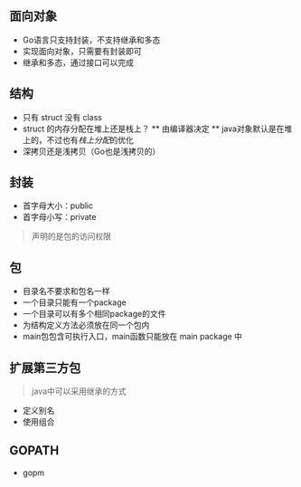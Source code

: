 ## 面向对象
* Go语言只支持封装，不支持继承和多态
* 实现面向对象，只需要有封装即可
* 继承和多态，通过接口可以完成


## 结构
* 只有 struct 没有 class
* struct 的内存分配在堆上还是栈上？
** 由编译器决定
** java对象默认是在堆上的，不过也有*栈上分配*的优化
* 深拷贝还是浅拷贝（Go也是浅拷贝的）


## 封装
* 首字母大小：public
* 首字母小写：private
> 声明的是包的访问权限

## 包
* 目录名不要求和包名一样
* 一个目录只能有一个package
* 一个目录可以有多个相同package的文件
* 为结构定义方法必须放在同一个包内
* main包包含可执行入口，main函数只能放在 main package 中

## 扩展第三方包
> java中可以采用继承的方式
* 定义别名
* 使用组合

## GOPATH
* gopm